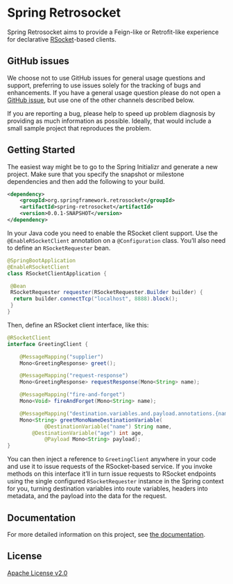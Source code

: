 # Spring Retrosocket


Spring Retrosocket aims to provide a Feign-like or Retrofit-like experience for declarative [RSocket](http://RSocket.io)-based clients.

## GitHub issues

We choose not to use GitHub issues for general usage questions and support, preferring to use issues solely for the tracking of bugs and enhancements. If you have a general usage question please do not open a [GitHub issue](http://github.com/spring-projects-experimental/spring-retrosocket), but use one of the other channels described below.

If you are reporting a bug, please help to speed up problem diagnosis by providing as
much information as possible. Ideally, that would include a small sample project that
reproduces the problem.

## Getting Started 

The easiest way might be to go to the Spring Initializr and generate a new project. Make sure that you specify the snapshot or milestone dependencies and then add the following to your build.

```xml
<dependency>
    <groupId>org.springframework.retrosocket</groupId>
    <artifactId>spring-retrosocket</artifactId>
    <version>0.0.1-SNAPSHOT</version>
</dependency>
```

In your Java code you need to enable the RSocket client support. Use the `@EnableRSocketClient` annotation on a `@Configuration` class. You’ll also need to define an `RSocketRequester` bean.

```java 
@SpringBootApplication
@EnableRSocketClient
class RSocketClientApplication {

 @Bean
 RSocketRequester requester(RSocketRequester.Builder builder) {
  return builder.connectTcp("localhost", 8888).block();
 }
}
```

Then, define an RSocket client interface, like this:

```java 
@RSocketClient
interface GreetingClient {

	@MessageMapping("supplier")
	Mono<GreetingResponse> greet();

	@MessageMapping("request-response")
	Mono<GreetingResponse> requestResponse(Mono<String> name);

	@MessageMapping("fire-and-forget")
	Mono<Void> fireAndForget(Mono<String> name);

	@MessageMapping("destination.variables.and.payload.annotations.{name}.{age}")
	Mono<String> greetMonoNameDestinationVariable(
            @DestinationVariable("name") String name,
	    @DestinationVariable("age") int age,
            @Payload Mono<String> payload);
}
```

You can then inject a reference to `GreetingClient` anywhere in your code and use it to issue requests of the RSocket-based service. 
If you invoke methods on this interface it’ll in turn issue requests to RSocket endpoints using the single configured `RSocketRequester` instance in the Spring context for you, 
turning destination variables into route variables, headers into metadata, and the payload into the data for the request.

## Documentation 

For more detailed information on this project, see
 [the documentation](https://repo.spring.io/snapshot/org/springframework/retrosocket/spring-retrosocket-docs/0.0.1-SNAPSHOT/spring-retrosocket-docs-0.0.1-20200813.045202-1.zip!/reference/index.html). 

## License

[Apache License v2.0](https://www.apache.org/licenses/LICENSE-2.0)